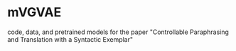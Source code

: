 # mVGVAE
code, data, and pretrained models for the paper "Controllable Paraphrasing and Translation with a Syntactic Exemplar"
